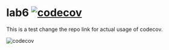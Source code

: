 # lab6 [![codecov](https://codecov.io/gh/orionnelson/lab6/branch/main/graph/badge.svg?token=dJEEOahZ8n)](https://codecov.io/gh/orionnelson/lab6/branch/main)

This is a test change the repo link for actual usage of codecov.

![codecov](https://codecov.io/gh/orionnelson/football-game/branch/main/graph/sunburst.svg?token=dJEEOahZ8n)

